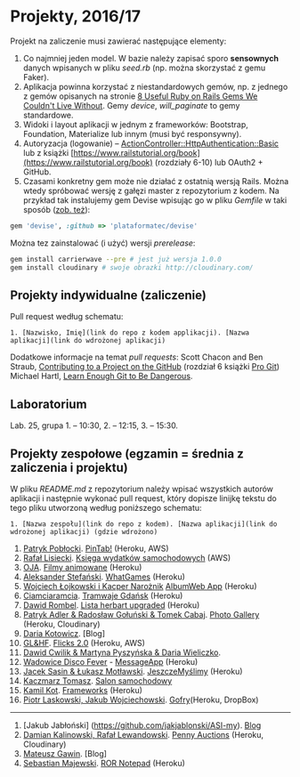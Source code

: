 # Projekty, 2016/17

Projekt na zaliczenie musi zawierać następujące elementy:

1. Co najmniej jeden model. W bazie należy zapisać sporo **sensownych** danych wpisanych w pliku _seed.rb_
  (np. można skorzystać z gemu Faker).
1. Aplikacja powinna korzystać z niestandardowych gemów, np. z jednego
  z gemów opisanych na stronie [8 Useful Ruby on Rails Gems We Couldn't Live Without](http://blog.planetargon.com/entries/8-useful-ruby-on-rails-gems-we-couldnt-live-without?__s=jvsvsq3unktoidfpqwzm).
  Gemy _device_, _will_paginate_ to gemy standardowe.
1. Widoki i layout aplikacji w jednym z frameworków:
   Bootstrap, Foundation, Materialize lub innym (musi być responsywny).
1. Autoryzacja (logowanie) – [ActionController::HttpAuthentication::Basic](http://edgeapi.rubyonrails.org/classes/ActionController/HttpAuthentication/Basic.html)
   lub z książki [https://www.railstutorial.org/book](https://www.railstutorial.org/book)
   (rozdziały 6-10) lub OAuth2 + GitHub.
1. Czasami konkretny gem może nie działać z ostatnią wersją Rails. Można wtedy spróbować
  wersję z gałęzi master z repozytorium z kodem. Na przykład tak instalujemy
  gem Devise wpisując go w pliku _Gemfile_ w taki sposób
  ([zob. też](http://bundler.io/git.html)):

```ruby
gem 'devise', :github => 'plataformatec/devise'
```
Można tez zainstalować (i użyć) wersji _prerelease_:
```sh
gem install carrierwave --pre # jest już wersja 1.0.0
gem install cloudinary # swoje obrazki http://cloudinary.com/
```

## Projekty indywidualne (zaliczenie)

Pull request według schematu:
```
1. [Nazwisko, Imię](link do repo z kodem applikacji). [Nazwa aplikacji](link do wdrożonej aplikacji)
```

Dodatkowe informacje na temat _pull requests_: Scott Chacon and Ben Straub,
[Contributing to a Project on the GitHub](https://git-scm.com/book/en/v2/GitHub-Contributing-to-a-Project)
(rozdział 6 książki [Pro Git](https://git-scm.com/book/en/v2))
Michael Hartl, [Learn Enough Git to Be Dangerous](https://www.learnenough.com/git-tutorial).

<!--
  Regular Expressions Tutorial, http://www.regular-expressions.info/tutorial.html
     Find: (\d+),(.+),(.+),.+,.*
  Replace: $1. $2, $3
-->

## Laboratorium

Lab. 25, grupa 1. – 10:30, 2. – 12:15, 3. – 15:30.


## Projekty zespołowe (egzamin = średnia z zaliczenia i projektu)

W pliku _README.md_ z repozytorium należy wpisać wszystkich autorów aplikacji
i następnie wykonać pull request, który dopisze linijkę tekstu do tego pliku
utworzoną według poniższego schematu:

```
1. [Nazwa zespołu](link do repo z kodem). [Nazwa aplikacji](link do wdrożonej aplikacji) (gdzie wdrożono)
```

1. [Patryk Pobłocki](https://github.com/ppoblocki/egzaminRails). [PinTab!](https://fast-shore-79390.herokuapp.com/) (Heroku, AWS)
1. [Rafał Lisiecki](https://github.com/littlefoxmiastko/ruby1). [Księga wydatków samochodowych](http://ec2-34-208-194-252.us-west-2.compute.amazonaws.com/) (AWS)
1. [OJA](https://github.com/lic-planer/ruby_zespolowy). [Filmy animowane](https://shrouded-ocean-49748.herokuapp.com/) (Heroku)
1. [Aleksander Stefański](https://github.com/astefanski1/WhatGames). [WhatGames](https://whatgames.herokuapp.com/games) (Heroku)
1. [Wojciech Łojkowski i Kacper Narożnik](https://github.com/wlojkowski/AlbumWebApp) [AlbumWeb App](https://albumwebapp.herokuapp.com/) (Heroku)
1. [Ciamciaramcia](https://github.com/atejszerska/ruby-asi-zespolowy). [Tramwaje Gdańsk](https://tramwaje-gdansk.herokuapp.com) (Heroku)
1. [Dawid Rombel](https://github.com/drombel/project-ruby). [Lista herbart upgraded](https://lista-herbat.herokuapp.com/) (Heroku)
1. [Patryk Adler & Radosław Gołuński & Tomek Cabaj](https://github.com/adlerpoland/mojeasi). [Photo Gallery](https://protected-ocean-44249.herokuapp.com/photos) (Heroku, Cloudinary)
1. [Daria Kotowicz](https://github.com/dkotowicz/ruby_projekt2.git). [Blog]
1. [GL&HF](https://github.com/mkassjanski/asi-egzamin). [Flicks 2.0](https://flicks2.herokuapp.com/) (Heroku, AWS)
1. [Dawid Cwilik & Martyna Pyszyńska & Daria Wieliczko](https://github.com/Ruby-team/ExamProject).
1. [Wadowice Disco Fever](https://github.com/implssv/MessageApp) - [MessageApp](http://serene-spire-89656.herokuapp.com/) (Heroku)
1. [Jacek Sasin & Łukasz Motławski](https://github.com/jsasin/asi_egzamin). [JeszczeMyślimy](https://github.com/jsasin/asi_egzamin) (Heroku)
1. [Kaczmarz Tomasz](https://github.com/tkaczmarz/asi). [Salon samochodowy](https://shielded-tundra-94334.herokuapp.com)
1. [Kamil Kot](https://github.com/KotMeow/asi-frameworks). [Frameworks](https://asi-frameworks.herokuapp.com/) (Heroku)
2. [Piotr Laskowski, Jakub Wojciechowski](https://github.com/ozh204/ruby-egz). [Gofry](https://ozh204-gofry.herokuapp.com/)(Heroku, DropBox)

----

1. [Jakub Jabłoński] (https://github.com/jakjablonski/ASI-my). [Blog](https://rocky-beach-30006.herokuapp.com/)
1. [Damian Kalinowski, Rafał Lewandowski](https://github.com/lafreak/penny-auctions). [Penny Auctions](https://penny-auctions.herokuapp.com/) (Heroku, Cloudinary)
1. [Mateusz Gawin](https://github.com/matgawin/projekt_asi2). [Blog]
1. [Sebastian Majewski](https://github.com/SebastianMajewski/RoR-Notepad). [ROR Notepad](https://rornotepad.herokuapp.com/) (Heroku)
